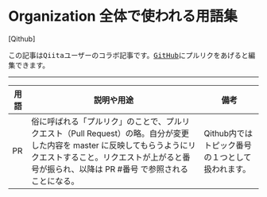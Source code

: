 # Organization 全体で使われる用語集

[Qithub]

<kbd>この記事はQiitaユーザーのコラボ記事です。[GitHub](https://github.com/Qithub-BOT/items/)にプルリクをあげると編集できます。</kbd>

----

| 用語 | 説明や用途 | 備考 |
| --- | --- | --- |
| PR | 俗に呼ばれる「プルリク」のことで、プルリクエスト（Pull Request）の略。自分が変更した内容を master に反映してもらうようにリクエストすること。リクエストが上がると番号が振られ、以降は PR #番号 で参照されることになる。 |  Qithub内ではトピック番号の１つとして扱われます。|
